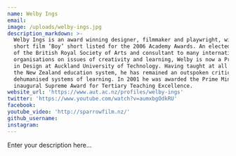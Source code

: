 ```yaml
---
name: Welby Ings
email:
image: /uploads/welby-ings.jpg
description_markdown: >-
  Welby Ings is an award winning designer, filmmaker and playwright, with his
  short film ‘Boy’ short listed for the 2006 Academy Awards. An elected Fellow
  of the British Royal Society of Arts and consultant to many international
  organisations on issues of creativity and learning, Welby is now a Professor
  in Design at Auckland University of Technology. Having taught at all levels of
  the New Zealand education system, he has remained an outspoken critic of
  dehumanised systems of learning. In 2001 he was awarded the Prime Minister’s
  inaugural Supreme Award for Tertiary Teaching Excellence.
website_url: 'https://www.aut.ac.nz/profiles/welby-ings'
twitter: 'https://www.youtube.com/watch?v=aumxbgOdkRU'
facebook:
youtube_video: 'http://sparrowfilm.nz/'
github_username:
instagram:
---
```


Enter your description here...
